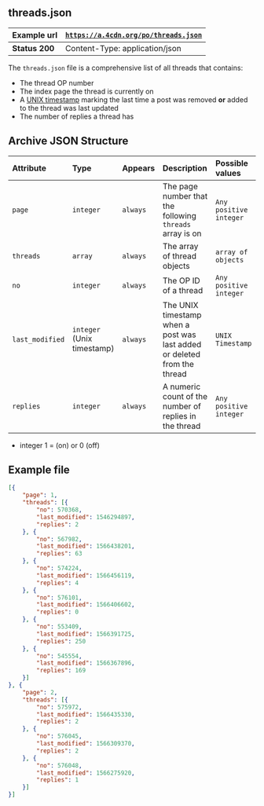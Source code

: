 ## threads.json ##
| **Example url** | [`https://a.4cdn.org/po/threads.json`](https://a.4cdn.org/po/threads.json) | 
|:----------------|:-------------------------------------|
| **Status 200**  | Content-Type: application/json |

The `threads.json` file is a comprehensive list of all threads that contains:
 - The thread OP number
 - The index page the thread is currently on
 - A [UNIX timestamp](https://en.wikipedia.org/wiki/Unix_time) marking the last time a post was removed **or** added to the thread was last updated
 - The number of replies a thread has


## Archive JSON Structure ##

| **Attribute**   | **Type**       | **Appears**                | **Description** | **Possible values**|
|:----------------|:---------------|:---------------------------|:----------------|:-------------------|
| `page`          | `integer`      | `always` | The page number that the following `threads` array is on | `Any positive integer` |
| `threads`       | `array`        | `always` | The array of thread objects | `array of objects`|
| `no`            | `integer`      | `always` | The OP ID of a thread | `Any positive integer` |
| `last_modified` | `integer` (Unix timestamp)| `always` | The UNIX timestamp when a post was last added or deleted from the thread | `UNIX Timestamp` |
| `replies`       | `integer`      | `always` | A numeric count of the number of replies in the thread | `Any positive integer` |

* integer 1 = (on) or 0 (off)

## Example file ##

```json
[{
    "page": 1,
    "threads": [{
        "no": 570368,
        "last_modified": 1546294897,
        "replies": 2
    }, {
        "no": 567982,
        "last_modified": 1566438201,
        "replies": 63
    }, {
        "no": 574224,
        "last_modified": 1566456119,
        "replies": 4
    }, {
        "no": 576101,
        "last_modified": 1566406602,
        "replies": 0
    }, {
        "no": 553409,
        "last_modified": 1566391725,
        "replies": 250
    }, {
        "no": 545554,
        "last_modified": 1566367896,
        "replies": 169
    }]
}, {
    "page": 2,
    "threads": [{
        "no": 575972,
        "last_modified": 1566435330,
        "replies": 2
    }, {
        "no": 576045,
        "last_modified": 1566309370,
        "replies": 2
    }, {
        "no": 576048,
        "last_modified": 1566275920,
        "replies": 1
    }]
}]
```
